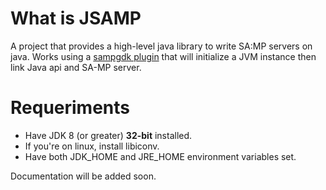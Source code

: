 # What is JSAMP
A project that provides a high-level java library to write SA:MP servers on java. Works using a [sampgdk plugin](https://github.com/Zeex/sampgdk) that will initialize a JVM instance then link Java api and SA-MP server.

# Requeriments
 * Have JDK 8 (or greater) <b>32-bit</b> installed.
 * If you're on linux, install libiconv.
 * Have both JDK_HOME and JRE_HOME environment variables set.
 
Documentation will be added soon.
